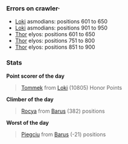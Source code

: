 ### Errors on crawler·
- [Loki](/#/ranking/Loki) asmodians: positions 601 to 650
- [Loki](/#/ranking/Loki) asmodians: positions 901 to 950
- [Thor](/#/ranking/Thor) elyos: positions 601 to 650
- [Thor](/#/ranking/Thor) elyos: positions 751 to 800
- [Thor](/#/ranking/Thor) elyos: positions 851 to 900


### Stats

**Point scorer of the day**
>[Tommek](/#/character/Loki/898788) from [Loki](/#/ranking/Loki)  (10805) Honor Points


**Climber of the day**
>[Rocya](/#/character/Barus/913031) from [Barus](/#/ranking/Barus)  (382) positions


**Worst of the day**
>[Piegciu](/#/character/Barus/951124) from [Barus](/#/ranking/Barus)  (-21) positions


